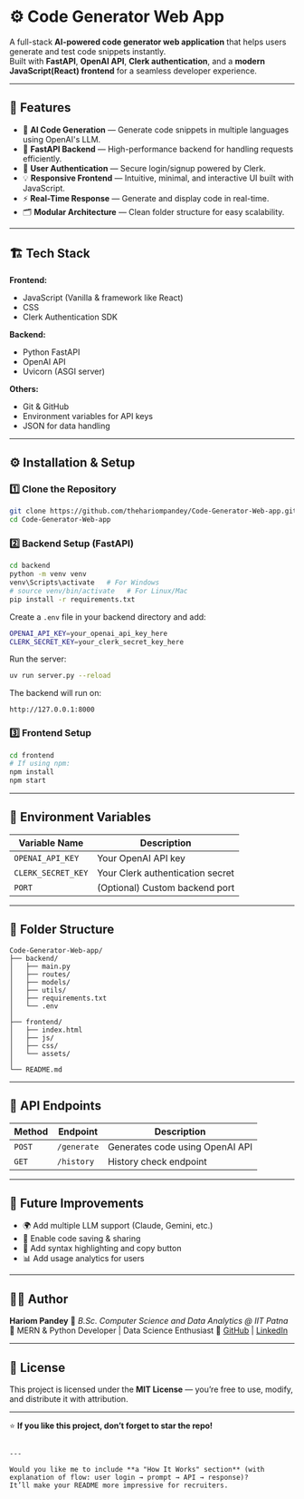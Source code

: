 # ⚙️ Code Generator Web App

A full-stack **AI-powered code generator web application** that helps users generate and test code snippets instantly.  
Built with **FastAPI**, **OpenAI API**, **Clerk authentication**, and a **modern JavaScript(React) frontend** for a seamless developer experience.

---

## 🚀 Features

- 🤖 **AI Code Generation** — Generate code snippets in multiple languages using OpenAI's LLM.
- 🧠 **FastAPI Backend** — High-performance backend for handling requests efficiently.
- 🔐 **User Authentication** — Secure login/signup powered by Clerk.
- 💡 **Responsive Frontend** — Intuitive, minimal, and interactive UI built with JavaScript.
- ⚡ **Real-Time Response** — Generate and display code in real-time.
- 🗂️ **Modular Architecture** — Clean folder structure for easy scalability.

---

## 🏗️ Tech Stack

**Frontend:**
- JavaScript (Vanilla & framework like React)
- CSS
- Clerk Authentication SDK

**Backend:**
- Python FastAPI
- OpenAI API
- Uvicorn (ASGI server)

**Others:**
- Git & GitHub
- Environment variables for API keys
- JSON for data handling

---

## ⚙️ Installation & Setup

### 1️⃣ Clone the Repository
```bash
git clone https://github.com/thehariompandey/Code-Generator-Web-app.git
cd Code-Generator-Web-app
````

### 2️⃣ Backend Setup (FastAPI)

```bash
cd backend
python -m venv venv
venv\Scripts\activate   # For Windows
# source venv/bin/activate   # For Linux/Mac
pip install -r requirements.txt
```

Create a `.env` file in your backend directory and add:

```bash
OPENAI_API_KEY=your_openai_api_key_here
CLERK_SECRET_KEY=your_clerk_secret_key_here
```

Run the server:

```bash
uv run server.py --reload
```

The backend will run on:

```
http://127.0.0.1:8000
```

### 3️⃣ Frontend Setup

```bash
cd frontend
# If using npm:
npm install
npm start
```
---

## 🔑 Environment Variables

| Variable Name      | Description                      |
| ------------------ | -------------------------------- |
| `OPENAI_API_KEY`   | Your OpenAI API key              |
| `CLERK_SECRET_KEY` | Your Clerk authentication secret |
| `PORT`             | (Optional) Custom backend port   |

---

## 📁 Folder Structure

```
Code-Generator-Web-app/
├── backend/
│   ├── main.py
│   ├── routes/
│   ├── models/
│   ├── utils/
│   ├── requirements.txt
│   └── .env
│
├── frontend/
│   ├── index.html
│   ├── js/
│   ├── css/
│   └── assets/
│
└── README.md
```

---

## 🧩 API Endpoints

| Method | Endpoint    | Description                     |
| ------ | ----------- | ------------------------------- |
| `POST` | `/generate` | Generates code using OpenAI API |
| `GET`  | `/history`   | History check endpoint           |

---

## 🧠 Future Improvements

* 🌍 Add multiple LLM support (Claude, Gemini, etc.)
* 💾 Enable code saving & sharing
* 🧩 Add syntax highlighting and copy button
* 📊 Add usage analytics for users

---

## 🧑‍💻 Author

**Hariom Pandey**
📍 *B.Sc. Computer Science and Data Analytics @ IIT Patna*
💼 MERN & Python Developer | Data Science Enthusiast
🔗 [GitHub](https://github.com/thehariompandey) | [LinkedIn](https://www.linkedin.com/in/hariom-pandey-871694296/)

---

## 🪪 License

This project is licensed under the **MIT License** — you’re free to use, modify, and distribute it with attribution.

---

⭐ **If you like this project, don’t forget to star the repo!**

```

---

Would you like me to include **a "How It Works" section** (with explanation of flow: user login → prompt → API → response)?  
It’ll make your README more impressive for recruiters.
```
